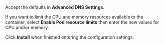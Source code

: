 &NewLine;

Accept the defaults in **Advanced DNS Settings**. 

If you want to limit the CPU and memory resources available to the container, select **Enable Pod resource limits** then enter the new values for CPU and/or memory.

Click **Install** when finished entering the configuration settings.
